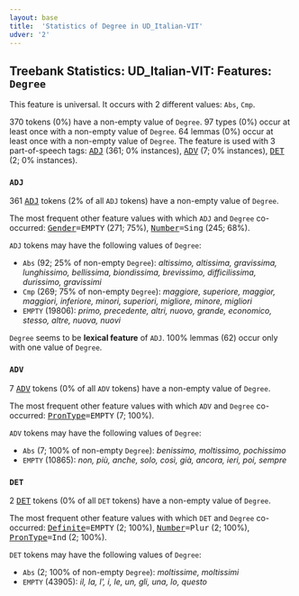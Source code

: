 ```yaml
---
layout: base
title:  'Statistics of Degree in UD_Italian-VIT'
udver: '2'
---
```


## Treebank Statistics: UD_Italian-VIT: Features: `Degree`

This feature is universal.
It occurs with 2 different values: `Abs`, `Cmp`.

370 tokens (0%) have a non-empty value of `Degree`.
97 types (0%) occur at least once with a non-empty value of `Degree`.
64 lemmas (0%) occur at least once with a non-empty value of `Degree`.
The feature is used with 3 part-of-speech tags: <tt><a href="it_vit-pos-ADJ.html">ADJ</a></tt> (361; 0% instances), <tt><a href="it_vit-pos-ADV.html">ADV</a></tt> (7; 0% instances), <tt><a href="it_vit-pos-DET.html">DET</a></tt> (2; 0% instances).

### `ADJ`

361 <tt><a href="it_vit-pos-ADJ.html">ADJ</a></tt> tokens (2% of all `ADJ` tokens) have a non-empty value of `Degree`.

The most frequent other feature values with which `ADJ` and `Degree` co-occurred: <tt><a href="it_vit-feat-Gender.html">Gender</a></tt><tt>=EMPTY</tt> (271; 75%), <tt><a href="it_vit-feat-Number.html">Number</a></tt><tt>=Sing</tt> (245; 68%).

`ADJ` tokens may have the following values of `Degree`:

* `Abs` (92; 25% of non-empty `Degree`): <em>altissimo, altissima, gravissima, lunghissimo, bellissima, biondissima, brevissimo, difficilissima, durissimo, gravissimi</em>
* `Cmp` (269; 75% of non-empty `Degree`): <em>maggiore, superiore, maggior, maggiori, inferiore, minori, superiori, migliore, minore, migliori</em>
* `EMPTY` (19806): <em>primo, precedente, altri, nuovo, grande, economico, stesso, altre, nuova, nuovi</em>

`Degree` seems to be **lexical feature** of `ADJ`. 100% lemmas (62) occur only with one value of `Degree`.

### `ADV`

7 <tt><a href="it_vit-pos-ADV.html">ADV</a></tt> tokens (0% of all `ADV` tokens) have a non-empty value of `Degree`.

The most frequent other feature values with which `ADV` and `Degree` co-occurred: <tt><a href="it_vit-feat-PronType.html">PronType</a></tt><tt>=EMPTY</tt> (7; 100%).

`ADV` tokens may have the following values of `Degree`:

* `Abs` (7; 100% of non-empty `Degree`): <em>benissimo, moltissimo, pochissimo</em>
* `EMPTY` (10865): <em>non, più, anche, solo, così, già, ancora, ieri, poi, sempre</em>

### `DET`

2 <tt><a href="it_vit-pos-DET.html">DET</a></tt> tokens (0% of all `DET` tokens) have a non-empty value of `Degree`.

The most frequent other feature values with which `DET` and `Degree` co-occurred: <tt><a href="it_vit-feat-Definite.html">Definite</a></tt><tt>=EMPTY</tt> (2; 100%), <tt><a href="it_vit-feat-Number.html">Number</a></tt><tt>=Plur</tt> (2; 100%), <tt><a href="it_vit-feat-PronType.html">PronType</a></tt><tt>=Ind</tt> (2; 100%).

`DET` tokens may have the following values of `Degree`:

* `Abs` (2; 100% of non-empty `Degree`): <em>moltissime, moltissimi</em>
* `EMPTY` (43905): <em>il, la, l', i, le, un, gli, una, lo, questo</em>

